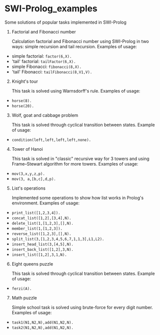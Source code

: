 # SWI-Prolog_examples
Some solutions of popular tasks implemented in SWI-Prolog
1. Factorial and Fibonacci number 

   Calculation factorial and Fibonacci number using SWI-Prolog in two ways: simple recursion and tail      recursion. Examples of usage:

* simple factorial: `factor(6,X).`
* 'tail' factorial: `tailFactor(6,X).`
* simple Fibonacci: `fibonacci(8,X).`
* 'tail' Fibonacci: `tailFibonacci(8,V1,V).`

2. Knight's tour
   
   This task is solved using Warnsdorff's rule. Examples of usage:
   
* `horse(8).`
* `horse(20).`

3. Wolf, goat and cabbage problem
   
   This task is solved through сyclical transition between states. Example of usage:
   
* `condition(left,left,left,left,none).` 

4. Tower of Hanoi

   This task is solved in "classic" recursive way for 3 towers and using Frame–Stewart algorithm for more towers. Examples of usage:
   
* `mov(3,x,y,z,p).`
* `mov(3, a,[b,c],d,p).`

5. List's operations

   Implemented some operations to show how list works in Prolog's environment. Examples of usage:
   
* `print_list([1,2,3,4]).`
* `concat_list([1,2],[3,4],N).`
* `delete_list(1,[1,2,3],[],N).`
* `member_list(1,[1,2,3]).`
* `reverse_list([1,2,3],[],N).`
* `split_list(3,[1,2,3,4,5,6,7,1,1,3],L1,L2).`
* `insert_head_list(3,[4,5],N).`
* `insert_back_list([1,2],3,N).`
* `insert_list([1,2],3,1,N).`

6. Eight queens puzzle

   This task is solved through сyclical transition between states. Example of usage:
   
* `ferzi(A).`

7. Math puzzle

   Simple school task is solved using brute-force for every digit number. Examples of usage:
   
* `task1(N1,N2,N),add(N1,N2,N).`
* `task2(N1,N2,N),add(N1,N2,N).`
